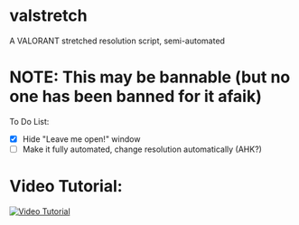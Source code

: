 # valstretch
A VALORANT stretched resolution script, semi-automated

# **NOTE**: This may be bannable (but no one has been banned for it afaik)

To Do List:
- [x] Hide "Leave me open!" window
- [ ] Make it fully automated, change resolution automatically (AHK?)

# Video Tutorial:
[![Video Tutorial](https://img.youtube.com/vi/i50RRCxc4t0/0.jpg)](https://www.youtube.com/watch?v=i50RRCxc4t0)
